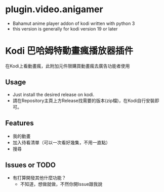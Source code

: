 # plugin.video.anigamer
- Bahamut anime player addon of kodi written with python 3
- this version is generally for kodi version 19 or later

# Kodi 巴哈姆特動畫瘋播放器插件
在Kodi上看動畫瘋，此附加元件限購買動畫瘋去廣告功能者使用

## Usage
- Just install the desired release on kodi.
- 請在Repository主頁上方Release找需要的版本(zip檔)，在Kodi自行安裝即可。

## Features
- 我的動畫
- 加入待看清單（可以一次看好幾集，不用一直點）
- 搜尋

## Issues or TODO
- 有打算開發其他什麼功能？
  - 不知道，想做就做，不然你開Issue跟我說
